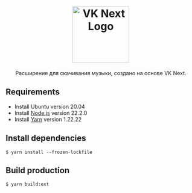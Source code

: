 <h1 align="center">
  <a href="https://vknext.net">
    <picture>
      <source media="(prefers-color-scheme: dark)" srcset="https://static.vknext.net/github/vknext-logo-dark.svg">
      <img src="https://static.vknext.net/github/vknext-logo-light.svg" height="150" alt="VK Next Logo" />
    </picture>
  </a>
</h1>
<p align="center">
Расширение для скачивания музыки, создано на основе VK Next.
</p>

## Requirements

-   Install Ubuntu version 20.04
-   Install [Node.js](https://nodejs.org/) version 22.2.0
-   Install [Yarn](https://classic.yarnpkg.com/) version 1.22.22

## Install dependencies

    $ yarn install --frozen-lockfile

## Build production

    $ yarn build:ext
